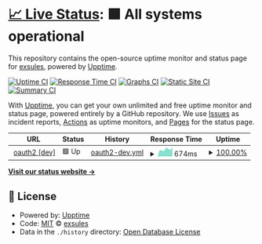 # [📈 Live Status](https://status.exsules.com): <!--live status--> **🟩 All systems operational**

This repository contains the open-source uptime monitor and status page for [exsules](https://status.exsules.com), powered by [Upptime](https://github.com/upptime/upptime).

[![Uptime CI](https://github.com/exsules/status/workflows/Uptime%20CI/badge.svg)](https://github.com/exsules/status/actions?query=workflow%3A%22Uptime+CI%22)
[![Response Time CI](https://github.com/exsules/status/workflows/Response%20Time%20CI/badge.svg)](https://github.com/exsules/status/actions?query=workflow%3A%22Response+Time+CI%22)
[![Graphs CI](https://github.com/exsules/status/workflows/Graphs%20CI/badge.svg)](https://github.com/exsules/status/actions?query=workflow%3A%22Graphs+CI%22)
[![Static Site CI](https://github.com/exsules/status/workflows/Static%20Site%20CI/badge.svg)](https://github.com/exsules/status/actions?query=workflow%3A%22Static+Site+CI%22)
[![Summary CI](https://github.com/exsules/status/workflows/Summary%20CI/badge.svg)](https://github.com/exsules/status/actions?query=workflow%3A%22Summary+CI%22)

With [Upptime](https://upptime.js.org), you can get your own unlimited and free uptime monitor and status page, powered entirely by a GitHub repository. We use [Issues](https://github.com/exsules/status/issues) as incident reports, [Actions](https://github.com/exsules/status/actions) as uptime monitors, and [Pages](https://status.exsules.com) for the status page.

<!--start: status pages-->
<!-- This summary is generated by Upptime (https://github.com/upptime/upptime) -->
<!-- Do not edit this manually, your changes will be overwritten -->
<!-- prettier-ignore -->
| URL | Status | History | Response Time | Uptime |
| --- | ------ | ------- | ------------- | ------ |
| <img alt="" src="https://icons.duckduckgo.com/ip3/accounts.exsules.dev.ico" height="13"> [oauth2 [dev]](https://accounts.exsules.dev/o/oauth2/certs) | 🟩 Up | [oauth2-dev.yml](https://github.com/exsules/status/commits/HEAD/history/oauth2-dev.yml) | <details><summary><img alt="Response time graph" src="./graphs/oauth2-dev/response-time-week.png" height="20"> 674ms</summary><br><a href="https://status.exsules.com/history/oauth2-dev"><img alt="Response time 900" src="https://img.shields.io/endpoint?url=https%3A%2F%2Fraw.githubusercontent.com%2Fexsules%2Fstatus%2FHEAD%2Fapi%2Foauth2-dev%2Fresponse-time.json"></a><br><a href="https://status.exsules.com/history/oauth2-dev"><img alt="24-hour response time 770" src="https://img.shields.io/endpoint?url=https%3A%2F%2Fraw.githubusercontent.com%2Fexsules%2Fstatus%2FHEAD%2Fapi%2Foauth2-dev%2Fresponse-time-day.json"></a><br><a href="https://status.exsules.com/history/oauth2-dev"><img alt="7-day response time 674" src="https://img.shields.io/endpoint?url=https%3A%2F%2Fraw.githubusercontent.com%2Fexsules%2Fstatus%2FHEAD%2Fapi%2Foauth2-dev%2Fresponse-time-week.json"></a><br><a href="https://status.exsules.com/history/oauth2-dev"><img alt="30-day response time 669" src="https://img.shields.io/endpoint?url=https%3A%2F%2Fraw.githubusercontent.com%2Fexsules%2Fstatus%2FHEAD%2Fapi%2Foauth2-dev%2Fresponse-time-month.json"></a><br><a href="https://status.exsules.com/history/oauth2-dev"><img alt="1-year response time 992" src="https://img.shields.io/endpoint?url=https%3A%2F%2Fraw.githubusercontent.com%2Fexsules%2Fstatus%2FHEAD%2Fapi%2Foauth2-dev%2Fresponse-time-year.json"></a></details> | <details><summary><a href="https://status.exsules.com/history/oauth2-dev">100.00%</a></summary><a href="https://status.exsules.com/history/oauth2-dev"><img alt="All-time uptime 86.22%" src="https://img.shields.io/endpoint?url=https%3A%2F%2Fraw.githubusercontent.com%2Fexsules%2Fstatus%2FHEAD%2Fapi%2Foauth2-dev%2Fuptime.json"></a><br><a href="https://status.exsules.com/history/oauth2-dev"><img alt="24-hour uptime 100.00%" src="https://img.shields.io/endpoint?url=https%3A%2F%2Fraw.githubusercontent.com%2Fexsules%2Fstatus%2FHEAD%2Fapi%2Foauth2-dev%2Fuptime-day.json"></a><br><a href="https://status.exsules.com/history/oauth2-dev"><img alt="7-day uptime 100.00%" src="https://img.shields.io/endpoint?url=https%3A%2F%2Fraw.githubusercontent.com%2Fexsules%2Fstatus%2FHEAD%2Fapi%2Foauth2-dev%2Fuptime-week.json"></a><br><a href="https://status.exsules.com/history/oauth2-dev"><img alt="30-day uptime 100.00%" src="https://img.shields.io/endpoint?url=https%3A%2F%2Fraw.githubusercontent.com%2Fexsules%2Fstatus%2FHEAD%2Fapi%2Foauth2-dev%2Fuptime-month.json"></a><br><a href="https://status.exsules.com/history/oauth2-dev"><img alt="1-year uptime 87.18%" src="https://img.shields.io/endpoint?url=https%3A%2F%2Fraw.githubusercontent.com%2Fexsules%2Fstatus%2FHEAD%2Fapi%2Foauth2-dev%2Fuptime-year.json"></a></details>

<!--end: status pages-->

[**Visit our status website →**](https://status.exsules.com)

## 📄 License

- Powered by: [Upptime](https://github.com/upptime/upptime)
- Code: [MIT](./LICENSE) © [exsules](https://status.exsules.com)
- Data in the `./history` directory: [Open Database License](https://opendatacommons.org/licenses/odbl/1-0/)
